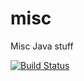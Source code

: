 # misc

Misc Java stuff

[![Build Status](https://travis-ci.org/jjYBdx4IL/misc.png?branch=master)](https://travis-ci.org/jjYBdx4IL/misc)
